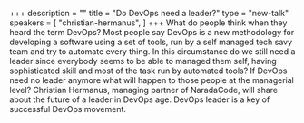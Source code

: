 +++
description = ""
title = "Do DevOps need a leader?"
type = "new-talk"
speakers = [
        "christian-hermanus",
]
+++
What do people think when they heard the term DevOps?
Most people say DevOps is a new methodology for developing a software using a set of tools, run by a self managed tech savy team and try to automate every thing.
In this circumstance do we still need a leader since everybody seems to be able to managed them self, having sophisticated skill and  most of the task run by automated tools?
If DevOps need no leader anymore what will happen to those people at the managerial level?
Christian Hermanus, managing partner of NaradaCode, will share about the future of a leader in DevOps age. DevOps leader is a key of successful DevOps movement.